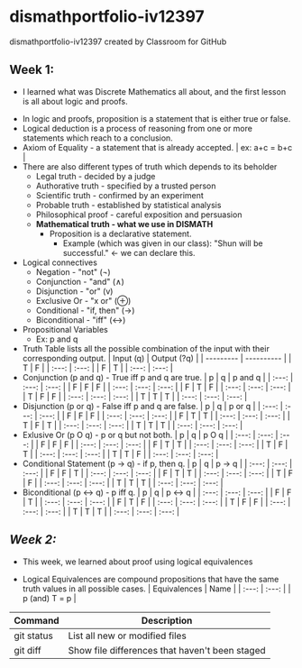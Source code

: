 # dismathportfolio-iv12397
dismathportfolio-iv12397 created by Classroom for GitHub

## **Week 1:**
- I learned what was Discrete Mathematics all about, and the first lesson is all about logic and proofs.
 * In logic and proofs, proposition is a statement that is either true or false.
 * Logical deduction is a process of reasoning from one or more statements which reach to a conclusion.
 * Axiom of Equality - a statement that is already accepted. | ex: a+c = b+c |
 * There are also different types of truth which depends to its beholder
    * Legal truth - decided by a judge
    * Authorative truth - specified by a trusted person
    * Scientific truth - confirmed by an experiment
    * Probable truth - established by statistical analysis
    * Philosophical proof - careful exposition and persuasion
    * **Mathematical truth - what we use in DISMATH**
         * Proposition is a declarative statement.
            * Example (which was given in our class): "Shun will be successful." ← we can declare this.
 * Logical connectives 
      * Negation - "not" (¬)
      * Conjunction - "and" (∧)
      * Disjunction - "or" (v)
      * Exclusive Or - "x or" (⊕)
      * Conditional - "if, then" (→)
      * Biconditional - "iff" (↔)
* Propositional Variables 
	* Ex: p and q
* Truth Table lists all the possible combination of the input with their corresponding output.
| Input (q) | Output (?q) |
| --------- | ---------- |
| T | F |
| :---: | :---: |
| F | T |
| :---: | :---: |
* Conjunction (p and q) - True iff p and q are true.
| p | q | p and q |
| :---: | :---: | :---: |
| F | F | F |
| :---: | :---: | :---: |
| F | T | F |
| :---: | :---: | :---: |
| T | F | F |
| :---: | :---: | :---: |
| T | T | T |
| :---: | :---: | :---: |
* Disjunction (p or q) - False iff p and q are false.
| p | q | p or q |
| :---: | :---: | :---: |
| F | F | F |
| :---: | :---: | :---: |
| F | T | T |
| :---: | :---: | :---: |
| T | F | T |
| :---: | :---: | :---: |
| T | T | T |
| :---: | :---: | :---: |
* Exlusive Or (p O q) - p or q but not both.
| p | q | p O q |
| :---: | :---: | :---: |
| F | F | F |
| :---: | :---: | :---: |
| F | T | T |
| :---: | :---: | :---: |
| T | F | T |
| :---: | :---: | :---: |
| T | T | F |
| :---: | :---: | :---: |
* Conditional Statement (p -> q) - if p, then q.
| p | q | p -> q |
| :---: | :---: | :---: |
| F | F | T |
| :---: | :---: | :---: |
| F | T | T |
| :---: | :---: | :---: |
| T | F | F |
| :---: | :---: | :---: |
| T | T | T |
| :---: | :---: | :---: |
* Biconditional (p <-> q) - p iff q.
| p | q | p <-> q |
| :---: | :---: | :---: |
| F | F | T |
| :---: | :---: | :---: |
| F | T | F |
| :---: | :---: | :---: |
| T | F | F |
| :---: | :---: | :---: |
| T | T | T |
| :---: | :---: | :---: |

## *Week 2:*

- This week, we learned about proof using logical equivalences
 * Logical Equivalences are compound propositions that have the same truth values in all possible cases.
| Equivalences | Name |
| :---: | :---: |
| p (and) T = p |

| Command | Description |
| --- | --- |
| git status | List all new or modified files |
| git diff | Show file differences that haven't been staged |
